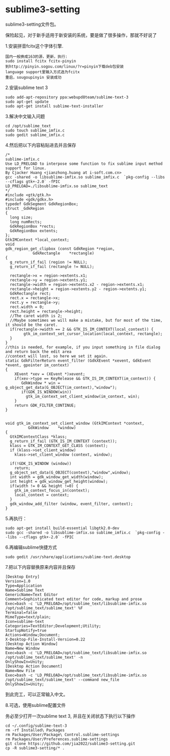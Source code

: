 # sublime3-setting
sublime3-setting文件包。


保险起见，对于新手适用于新安装的系统，要是做了很多操作，那就不好说了

1.安装拼音fcitx这个字体引擎.

    国内一般换成163的源，更新，执行:
    sudo install fcitx fcitx-pinyin 
    到http://pinyin.sogou.com/linux/?r=pinyin下载deb包安装
    language support里输入方式选为fcitx
    重启，sougoupinyin 安装成功

2.安装sublime text 3

    sudo add-apt-repository ppa:webupd8team/sublime-text-3
    sudo apt-get update
    sudo apt-get install sublime-text-installer

3.解决中文输入问题

    cd /opt/sublime_text
    sudo touch sublime_imfix.c
    sudo gedit sublime_imfix.c

4.然后把以下内容粘贴进去并且保存

    /*
    sublime-imfix.c
    Use LD_PRELOAD to interpose some function to fix sublime input method support for linux.
    By Cjacker Huang <jianzhong.huang at i-soft.com.cn>
    gcc -shared -o libsublime-imfix.so sublime_imfix.c  `pkg-config --libs --cflags gtk+-2.0` -fPIC
    LD_PRELOAD=./libsublime-imfix.so sublime_text
    */
    #include <gtk/gtk.h>
    #include <gdk/gdkx.h>
    typedef GdkSegment GdkRegionBox;
    struct _GdkRegion
    {
      long size;
      long numRects;
      GdkRegionBox *rects;
      GdkRegionBox extents;
    };
    GtkIMContext *local_context;
    void
    gdk_region_get_clipbox (const GdkRegion *region,
                GdkRectangle    *rectangle)
    {
      g_return_if_fail (region != NULL);
      g_return_if_fail (rectangle != NULL);
      
      rectangle->x = region->extents.x1;
      rectangle->y = region->extents.y1;
      rectangle->width = region->extents.x2 - region->extents.x1;
      rectangle->height = region->extents.y2 - region->extents.y1;
      GdkRectangle rect;
      rect.x = rectangle->x;
      rect.y = rectangle->y;
      rect.width = 0;
      rect.height = rectangle->height; 
      //The caret width is 2; 
      //Maybe sometimes we will make a mistake, but for most of the time, it should be the caret.
      if(rectangle->width == 2 && GTK_IS_IM_CONTEXT(local_context)) {
            gtk_im_context_set_cursor_location(local_context, rectangle);
      }
    }
    //this is needed, for example, if you input something in file dialog and return back the edit area
    //context will lost, so here we set it again.
    static GdkFilterReturn event_filter (GdkXEvent *xevent, GdkEvent *event, gpointer im_context)
    {
        XEvent *xev = (XEvent *)xevent;
        if(xev->type == KeyRelease && GTK_IS_IM_CONTEXT(im_context)) {
           GdkWindow * win = g_object_get_data(G_OBJECT(im_context),"window");
           if(GDK_IS_WINDOW(win))
             gtk_im_context_set_client_window(im_context, win);
        }
        return GDK_FILTER_CONTINUE;
    }


    void gtk_im_context_set_client_window (GtkIMContext *context,
              GdkWindow    *window)
    {
      GtkIMContextClass *klass;
      g_return_if_fail (GTK_IS_IM_CONTEXT (context));
      klass = GTK_IM_CONTEXT_GET_CLASS (context);
      if (klass->set_client_window)
        klass->set_client_window (context, window);
        
      if(!GDK_IS_WINDOW (window))
        return;
      g_object_set_data(G_OBJECT(context),"window",window);
      int width = gdk_window_get_width(window);
      int height = gdk_window_get_height(window);
      if(width != 0 && height !=0) {
        gtk_im_context_focus_in(context);
        local_context = context;
      }
      gdk_window_add_filter (window, event_filter, context); 
    }

5.再执行：

    sudo apt-get install build-essential libgtk2.0-dev
    sudo gcc -shared -o libsublime-imfix.so sublime_imfix.c  `pkg-config --libs --cflags gtk+-2.0` -fPIC

6.再编辑sublime快捷方式

    sudo gedit /usr/share/applications/sublime-text.desktop

7.把以下内容替换原来内容并且保存

    [Desktop Entry]
    Version=1.0
    Type=Application
    Name=Sublime Text
    GenericName=Text Editor
    Comment=Sophisticated text editor for code, markup and prose
    Exec=bash -c 'LD_PRELOAD=/opt/sublime_text/libsublime-imfix.so /opt/sublime_text/sublime_text' %F
    Terminal=false
    MimeType=text/plain;
    Icon=sublime-text
    Categories=TextEditor;Development;Utility;
    StartupNotify=true
    Actions=Window;Document;
    X-Desktop-File-Install-Version=0.22
    [Desktop Action Window]
    Name=New Window
    Exec=bash -c 'LD_PRELOAD=/opt/sublime_text/libsublime-imfix.so /opt/sublime_text/sublime_text' -n
    OnlyShowIn=Unity;
    [Desktop Action Document]
    Name=New File
    Exec=bash -c 'LD_PRELOAD=/opt/sublime_text/libsublime-imfix.so /opt/sublime_text/sublime_text' --command new_file
    OnlyShowIn=Unity;
    
    

到此完工，可以正常输入中文。

8.可选，使用sublime配置文件

务必至少打开一次sublime text 3, 并且在关闭状态下执行以下操作

    cd ~/.config/sublime-text-3
    rm -rf Installed\ Packages
    rm Packages/User/Package\ Control.sublime-settings
    rm Packages/User/Preferences.sublime-settings
    git clone https://github.com/jia2022/sublime3-setting.git
    cp -R sublime3-setting/* .
